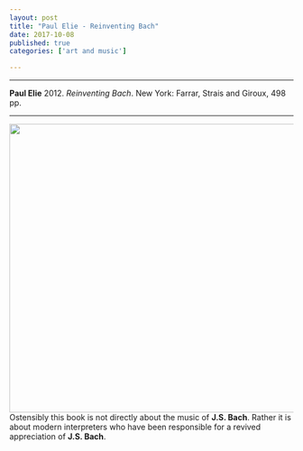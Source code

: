 ```yaml
---
layout: post
title: "Paul Elie - Reinventing Bach"
date: 2017-10-08
published: true
categories: ['art and music']

---
```



***
<b>Paul Elie</b> 2012. _Reinventing Bach_. New York: Farrar, Strais and Giroux, 498 pp.

***


<img align="right" src="https://images.macmillan.com/folio-assets/macmillan_us_frontbookcovers_1000H/9780374534042.jpg"  width="512"  alt="" />

Ostensibly this book is not directly about the music of **J.S. Bach**.  Rather it is about modern interpreters who have been responsible for a revived appreciation of **J.S. Bach**.


